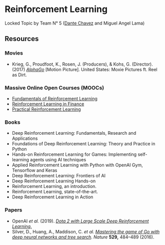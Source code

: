 # Reinforcement Learning

Locked Topic by Team N° 5 ([Dante Chavez](https://github.com/ThePeriod) and Miguel Angel Lama) 

## Resources

### Movies

* Krieg, G., Proudfoot, K., Rosen, J. (Producers), & Kohs, G. (Director). (2017) [*AlphaGo*](https://youtu.be/WXuK6gekU1Y) [Motion Picture]. United States: Moxie Pictures ft. Reel as Dirt.

### Massive Online Open Courses (MOOCs)

* [Fundamentals of Reinforcement Learning](https://www.coursera.org/learn/fundamentals-of-reinforcement-learning)
* [Reinforcement Learning in Finance](https://www.coursera.org/learn/reinforcement-learning-in-finance)
* [Practical Reinforcement Learning](https://www.coursera.org/learn/practical-rl)

### Books

* Deep Reinforcement Learning: Fundamentals, Research and Applications
* Foundations of Deep Reinforcement Learning: Theory and Practice in Python
* Hands-on Reinforcement Learning for Games: Implementing self-learning agents using AI techniques
* Applied Reinforcement Learning with Python with OpenAI Gym, Tensorflow and Keras
* Deep Reinforcement Learning: Frontiers of AI
* Deep Reinforcement Learning Hands-on
* Reinforcement Learning, an introduction.
* Reinforcement Learning, state-of-the-art.
* Deep Reinforcement Learning in Action

### Papers

* OpenAI *et al.* (2019). [*Dota 2 with Large Scale Deep Reinforcement Learning.*](https://arxiv.org/abs/1912.06680) 
* Silver, D., Huang, A., Maddison, C. *et al.* [*Mastering the game of Go with deep neural networks and tree search*](https://www.researchgate.net/profile/Timothy_Lillicrap/publication/292074166_Mastering_the_game_of_Go_with_deep_neural_networks_and_tree_search/links/5b9659a74585153a531a6601/Mastering-the-game-of-Go-with-deep-neural-networks-and-tree-search.pdf). *Nature* **529,** 484–489 (2016).







